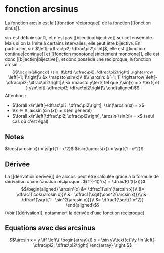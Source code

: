 # fonction arcsinus
La fonction arcsin est la [[fonction réciproque]] de la fonction [[fonction sinus]].


$\sin$ est définie sur $\mathbb{R}$, et n'est pas [[bijection|bijective]] sur cet ensemble.
Mais si on la limite à certains intervalles, elle peut être bijective.
En particulier, sur $\left[-\dfrac\pi2; \dfrac\pi2\right]$, elle est [[fonction continue|continue]] et [[fonction monotone|strictement monotone]], elle est donc [[bijection|bijective]], et donc possède une réciproque, la fonction $\arcsin$ : $$\begin{aligned}
\sin: &\left[-\dfrac\pi2; \dfrac\pi2\right] \rightarrow \left[-1; 1\right]\\
      &x \mapsto \sin(x)\\
&\\
\arcsin: &[-1; 1] \rightarrow \left[-\dfrac\pi2; \dfrac\pi2\right]\\
    &x \mapsto y\text{ tel que }\sin(y) = x \text{ et } y\in\left[-\dfrac\pi2; \dfrac\pi2\right]\\
\end{aligned}$$
Attention :
 - $\forall x\in\left[-\dfrac\pi2; \dfrac\pi2\right], \sin(\arcsin(x)) = x$
 - $\forall x\in\mathbb{R}, \arcsin(\sin(x))\neq x$ (en général)
 - $\forall x\in\left[\dfrac\pi2; \dfrac\pi2\right], \arcsin(\sin(x)) = x$ (seul cas où c'est égal)

## Notes

$\cos(\arcsin(x)) = \sqrt{1 - x^2}$
$\sin(\arccos(x)) = \sqrt{1 - x^2}$

## Dérivée
La [[dérivation|dérivée]] de $\arccos$ peut être calculée grâce à la formule de dérivation d'une fonction réciproque :
$(f^{-1})'(x) = \dfrac1{f'(f(x))}$
$$\begin{aligned}
\arcsin'(x) &= \dfrac1{\sin'(\arcsin x)}\\
&= \dfrac1{\cos(\arcsin x)}\\
&= \dfrac1{\sqrt{\cos^2(\arcsin x)}}\\
&= \dfrac1{\sqrt{1 - \sin^2(\arcsin x)}}\\
&= \dfrac1{\sqrt{1-x^2}}
\end{aligned}$$
(Voir [[dérivation]], notamment la dérivée d'une fonction réciproque)

## Equations avec des arcsinus
$$\arcsin x = y \iff \left\{ \begin{array}{l} x = \sin y\\\text{et}\\y \in \left[-\dfrac\pi2; \dfrac\pi2\right] \end{array} \right.$$

